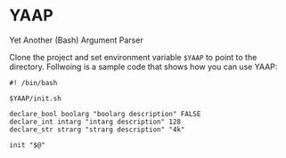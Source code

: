 # YAAP
Yet Another (Bash) Argument Parser

Clone the project and set environment variable `$YAAP` to point to the directory. Follwoing is a sample code that shows how you can use YAAP:

```
#! /bin/bash

$YAAP/init.sh

declare_bool boolarg "boolarg description" FALSE
declare_int intarg "intarg description" 128
declare_str strarg "strarg description" "4k"

init "$@"
```
